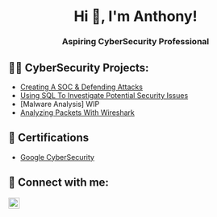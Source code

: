 <h1 align="center">Hi 👋, I'm Anthony!</h1>
<h3 align="center">Aspiring CyberSecurity Professional</h3>

<p align="left">
</p>

<h2>👨‍💻 CyberSecurity Projects:</h2>

  - [Creating A SOC & Defending Attacks](https://github.com/AnthonySarmiento1/SOCDefenseLab)
  - [Using SQL To Investigate Potential Security Issues](https://github.com/AnthonySarmiento1/SQL)
  - [Malware Analysis] WIP 
  - [Analyzing Packets With Wireshark](https://github.com/AnthonySarmiento1/WireSharkPacketAnalysis)
    
<h2>📄 Certifications </h2>

- [Google CyberSecurity](https://coursera.org/share/5709c52226f6a4e7a6cf4d5d7be77e49)

<h2> 🤳 Connect with me:</h2>

[<img align="left" alt="AnthonySarmiento| LinkedIn" width="22px" src="https://cdn.jsdelivr.net/npm/simple-icons@v3/icons/linkedin.svg" />][linkedin]

[linkedin]: https://linkedin.com/in/AnthonySarmiento1

<!--
Here are some ideas to get you started:

- 🔭 I’m currently working on ...
- 🌱 I’m currently learning ...
- 👯 I’m looking to collaborate on ...
- 🤔 I’m looking for help with ...
- 💬 Ask me about ...
- 📫 How to reach me: ...
- 😄 Pronouns: ...
- ⚡ Fun fact: ...
-->

